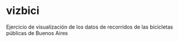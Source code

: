 vizbici
=======

Ejercicio de visualización de los datos de recorridos de las bicicletas públicas de Buenos Aires
